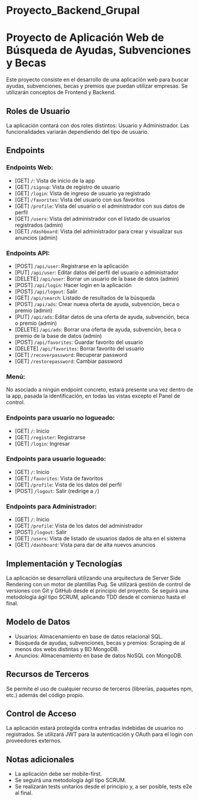 # Proyecto_Backend_Grupal

# Proyecto de Aplicación Web de Búsqueda de Ayudas, Subvenciones y Becas

Este proyecto consiste en el desarrollo de una aplicación web para buscar ayudas, subvenciones, becas y premios que puedan utilizar empresas. Se utilizarán conceptos de Frontend y Backend.

## Roles de Usuario

La aplicación contará con dos roles distintos: Usuario y Administrador. Las funcionalidades variarán dependiendo del tipo de usuario.

## Endpoints

### Endpoints Web:

- [GET] `/`: Vista de inicio de la app
- [GET] `/signup`: Vista de registro de usuario
- [GET] `/login`: Vista de ingreso de usuario ya registrado
- [GET] `/favorites`: Vista del usuario con sus favoritos
- [GET] `/profile`: Vista del usuario o el administrador con sus datos de perfil
- [GET] `/users`: Vista del administrador con el listado de usuarios registrados (admin)
- [GET] `/dashboard`: Vista del administrador para crear y visualizar sus anuncios (admin)

### Endpoints API:

- [POST] `/api/user`: Registrarse en la aplicación
- [PUT] `/api/user`: Editar datos del perfil del usuario o administrador
- [DELETE] `/api/user`: Borrar un usuario de la base de datos (admin)
- [POST] `/api/login`: Hacer login en la aplicación
- [POST] `/api/logout`: Salir
- [GET] `/api/search`: Listado de resultados de la búsqueda
- [POST] `/api/ads`: Crear nueva oferta de ayuda, subvención, beca o premio (admin)
- [PUT] `/api/ads`: Editar datos de una oferta de ayuda, subvención, beca o premio (admin)
- [DELETE] `/api/ads`: Borrar una oferta de ayuda, subvención, beca o premio de la base de datos (admin)
- [POST] `/api/favorites`: Guardar favorito del usuario
- [DELETE] `/api/favorites`: Borrar favorito del usuario
- [GET] `/recoverpassword`: Recuperar password
- [GET] `/restorepassword`: Cambiar password

### Menú:

No asociado a ningún endpoint concreto, estará presente una vez dentro de la app, pasada la identificación, en todas las vistas excepto el Panel de control.

### Endpoints para usuario no logueado:

- [GET] `/`: Inicio
- [GET] `/register`: Registrarse
- [GET] `/login`: Ingresar

### Endpoints para usuario logueado:

- [GET] `/`: Inicio
- [GET] `/favorites`: Vista de favoritos
- [GET] `/profile`: Vista de los datos del perfil
- [POST] `/logout`: Salir (redirige a `/`)

### Endpoints para Administrador:

- [GET] `/`: Inicio
- [GET] `/profile`: Vista de los datos del administrador
- [POST] `/logout`: Salir
- [GET] `/users`: Vista de listado de usuarios dados de alta en el sistema
- [GET] `/dashboard`: Vista para dar de alta nuevos anuncios

## Implementación y Tecnologías

La aplicación se desarrollará utilizando una arquitectura de Server Side Rendering con un motor de plantillas Pug. Se utilizará gestión de control de versiones con Git y GitHub desde el principio del proyecto. Se seguirá una metodología ágil tipo SCRUM, aplicando TDD desde el comienzo hasta el final.

## Modelo de Datos

- Usuarios: Almacenamiento en base de datos relacional SQL.
- Búsqueda de ayudas, subvenciones, becas y premios: Scraping de al menos dos webs distintas y BD MongoDB.
- Anuncios: Almacenamiento en base de datos NoSQL con MongoDB.

## Recursos de Terceros

Se permite el uso de cualquier recurso de terceros (librerías, paquetes npm, etc.) además del código propio.

## Control de Acceso

La aplicación estará protegida contra entradas indebidas de usuarios no registrados. Se utilizará JWT para la autenticación y OAuth para el login con proveedores externos.

## Notas adicionales

- La aplicación debe ser mobile-first.
- Se seguirá una metodología ágil tipo SCRUM.
- Se realizarán tests unitarios desde el principio y, a ser posible, tests e2e al final.


